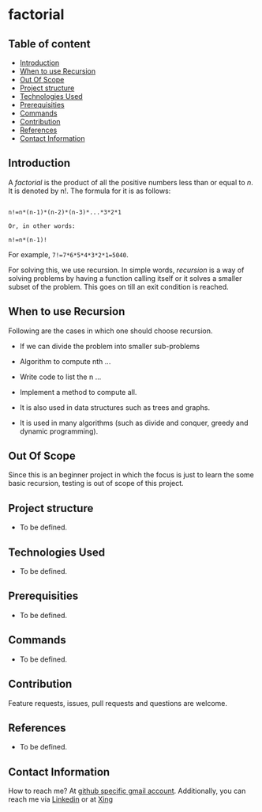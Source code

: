 # factorial

## Table of content

- [Introduction](#introduction)
- [When to use Recursion](#when-to-use-recursion)
- [Out Of Scope](#out-of-scope)
- [Project structure](#project-structure)
- [Technologies Used](#technologies-used)
- [Prerequisities](#prerequisities)
- [Commands](#commands)
- [Contribution](#contribution)
- [References](#references)
- [Contact Information](#contact-information)

## Introduction

A _factorial_ is the product of all the positive numbers less than or equal to _n_. It is denoted by n!. The formula for it is as follows:

```text

n!=n*(n-1)*(n-2)*(n-3)*...*3*2*1

Or, in other words:

n!=n*(n-1)!
```


For example, `7!=7*6*5*4*3*2*1=5040`.

For solving this, we use recursion. In simple words, _recursion_ is a way of solving problems by having a function calling itself or it solves a smaller subset of the problem. This goes on till an exit condition is reached. 

## When to use Recursion

Following are the cases in which one should choose recursion.

- If we can divide the problem into smaller sub-problems
- Algorithm to compute nth ...
- Write code to list the n ...
- Implement a method to compute all.

- It is also  used in data structures such as trees and graphs.
- It is used in many algorithms (such as divide and conquer, greedy and dynamic programming). 

## Out Of Scope

Since this is an beginner project in which the focus is just to learn the some basic recursion, testing is out of scope of this project.

## Project structure

- To be defined.

## Technologies Used

- To be defined.

## Prerequisities

- To be defined.

## Commands

- To be defined.

## Contribution

Feature requests, issues, pull requests and questions are welcome.

## References

- To be defined.

## Contact Information

How to reach me? At [github specific gmail account](mailto:syedumerahmedcode@gmail.com?subject=%5BGitHub%5D%20Hello%20from%20Github). Additionally, you can reach me via [Linkedin](https://www.linkedin.com/in/syed-umer-ahmed-a346a746/) or at [Xing](https://www.xing.com/profile/SyedUmer_Ahmed/cv)
